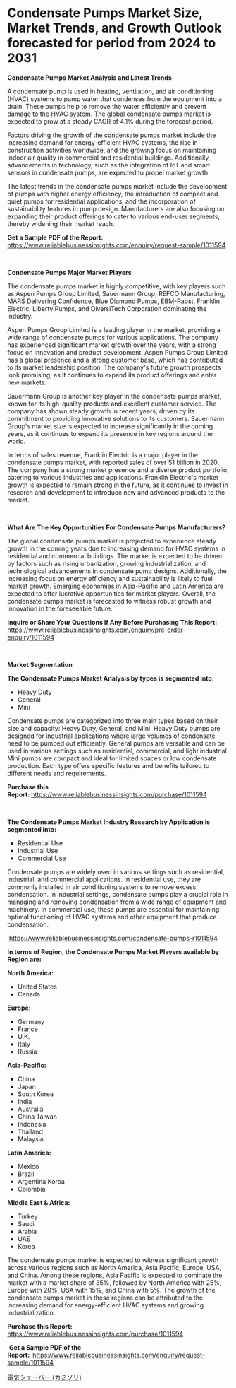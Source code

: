 <p><h1>Condensate Pumps Market Size, Market Trends, and Growth Outlook forecasted for period from 2024 to 2031</h1></p><p><strong>Condensate Pumps Market Analysis and Latest Trends</strong></p>
<p><p>A condensate pump is used in heating, ventilation, and air conditioning (HVAC) systems to pump water that condenses from the equipment into a drain. These pumps help to remove the water efficiently and prevent damage to the HVAC system. The global condensate pumps market is expected to grow at a steady CAGR of 4.1% during the forecast period.</p><p>Factors driving the growth of the condensate pumps market include the increasing demand for energy-efficient HVAC systems, the rise in construction activities worldwide, and the growing focus on maintaining indoor air quality in commercial and residential buildings. Additionally, advancements in technology, such as the integration of IoT and smart sensors in condensate pumps, are expected to propel market growth.</p><p>The latest trends in the condensate pumps market include the development of pumps with higher energy efficiency, the introduction of compact and quiet pumps for residential applications, and the incorporation of sustainability features in pump design. Manufacturers are also focusing on expanding their product offerings to cater to various end-user segments, thereby widening their market reach.</p></p>
<p><strong>Get a Sample PDF of the Report:&nbsp;</strong> <a href="https://www.reliablebusinessinsights.com/enquiry/request-sample/1011594">https://www.reliablebusinessinsights.com/enquiry/request-sample/1011594</a></p>
<p>&nbsp;</p>
<p><strong>Condensate Pumps Major Market Players</strong></p>
<p><p>The condensate pumps market is highly competitive, with key players such as Aspen Pumps Group Limited, Sauermann Group, REFCO Manufacturing, MARS Delivering Confidence, Blue Diamond Pumps, EBM-Papst, Franklin Electric, Liberty Pumps, and DiversiTech Corporation dominating the industry.</p><p>Aspen Pumps Group Limited is a leading player in the market, providing a wide range of condensate pumps for various applications. The company has experienced significant market growth over the years, with a strong focus on innovation and product development. Aspen Pumps Group Limited has a global presence and a strong customer base, which has contributed to its market leadership position. The company's future growth prospects look promising, as it continues to expand its product offerings and enter new markets.</p><p>Sauermann Group is another key player in the condensate pumps market, known for its high-quality products and excellent customer service. The company has shown steady growth in recent years, driven by its commitment to providing innovative solutions to its customers. Sauermann Group's market size is expected to increase significantly in the coming years, as it continues to expand its presence in key regions around the world.</p><p>In terms of sales revenue, Franklin Electric is a major player in the condensate pumps market, with reported sales of over $1 billion in 2020. The company has a strong market presence and a diverse product portfolio, catering to various industries and applications. Franklin Electric's market growth is expected to remain strong in the future, as it continues to invest in research and development to introduce new and advanced products to the market.</p></p>
<p>&nbsp;</p>
<p><strong>What Are The Key Opportunities For Condensate Pumps Manufacturers?</strong></p>
<p><p>The global condensate pumps market is projected to experience steady growth in the coming years due to increasing demand for HVAC systems in residential and commercial buildings. The market is expected to be driven by factors such as rising urbanization, growing industrialization, and technological advancements in condensate pump designs. Additionally, the increasing focus on energy efficiency and sustainability is likely to fuel market growth. Emerging economies in Asia-Pacific and Latin America are expected to offer lucrative opportunities for market players. Overall, the condensate pumps market is forecasted to witness robust growth and innovation in the foreseeable future.</p></p>
<p><strong>Inquire or Share Your Questions If Any Before Purchasing This Report:</strong> <a href="https://www.reliablebusinessinsights.com/enquiry/pre-order-enquiry/1011594">https://www.reliablebusinessinsights.com/enquiry/pre-order-enquiry/1011594</a></p>
<p>&nbsp;</p>
<p><strong>Market Segmentation</strong></p>
<p><strong>The Condensate Pumps Market Analysis by types is segmented into:</strong></p>
<p><ul><li>Heavy Duty</li><li>General</li><li>Mini</li></ul></p>
<p><p>Condensate pumps are categorized into three main types based on their size and capacity: Heavy Duty, General, and Mini. Heavy Duty pumps are designed for industrial applications where large volumes of condensate need to be pumped out efficiently. General pumps are versatile and can be used in various settings such as residential, commercial, and light industrial. Mini pumps are compact and ideal for limited spaces or low condensate production. Each type offers specific features and benefits tailored to different needs and requirements.</p></p>
<p><strong>Purchase this Report:&nbsp;</strong><a href="https://www.reliablebusinessinsights.com/purchase/1011594">https://www.reliablebusinessinsights.com/purchase/1011594</a></p>
<p>&nbsp;</p>
<p><strong>The Condensate Pumps Market Industry Research by Application is segmented into:</strong></p>
<p><ul><li>Residential Use</li><li>Industrial Use</li><li>Commercial Use</li></ul></p>
<p><p>Condensate pumps are widely used in various settings such as residential, industrial, and commercial applications. In residential use, they are commonly installed in air conditioning systems to remove excess condensation. In industrial settings, condensate pumps play a crucial role in managing and removing condensation from a wide range of equipment and machinery. In commercial use, these pumps are essential for maintaining optimal functioning of HVAC systems and other equipment that produce condensation.</p></p>
<p><a href="https://www.reliablebusinessinsights.com/condensate-pumps-r1011594">&nbsp;https://www.reliablebusinessinsights.com/condensate-pumps-r1011594</a></p>
<p><strong>In terms of Region, the Condensate Pumps Market Players available by Region are:</strong></p>
<p>
    <p> <strong> North America: </strong>
        <ul>
            <li>United States</li>
            <li>Canada</li>
        </ul>
        </p> 
    <p> <strong> Europe: </strong>
        <ul>
            <li>Germany</li>
            <li>France</li>
            <li>U.K.</li>
            <li>Italy</li>
            <li>Russia</li>
        </ul>
        </p> 
    <p> <strong> Asia-Pacific: </strong>
        <ul>
            <li>China</li>
            <li>Japan</li>
            <li>South Korea</li>
            <li>India</li>
            <li>Australia</li>
            <li>China Taiwan</li>
            <li>Indonesia</li>
            <li>Thailand</li>
            <li>Malaysia</li>
        </ul>
        </p> 
    <p> <strong> Latin America: </strong>
        <ul>
            <li>Mexico</li>
            <li>Brazil</li>
            <li>Argentina Korea</li>
            <li>Colombia</li>
        </ul>
        </p> 
    <p> <strong> Middle East & Africa: </strong>
        <ul>
            <li>Turkey</li>
            <li>Saudi</li>
            <li>Arabia</li>
            <li>UAE</li>
            <li>Korea</li>
        </ul>
    </p>
    </p>
<p><p>The condensate pumps market is expected to witness significant growth across various regions such as North America, Asia Pacific, Europe, USA, and China. Among these regions, Asia Pacific is expected to dominate the market with a market share of 35%, followed by North America with 25%, Europe with 20%, USA with 15%, and China with 5%. The growth of the condensate pumps market in these regions can be attributed to the increasing demand for energy-efficient HVAC systems and growing industrialization.</p></p>
<p><strong>Purchase this Report: </strong><a href="https://www.reliablebusinessinsights.com/purchase/1011594">https://www.reliablebusinessinsights.com/purchase/1011594</a></p>
<p>&nbsp;<strong>Get a Sample PDF of the Report:&nbsp;&nbsp;</strong><a href="https://www.reliablebusinessinsights.com/enquiry/request-sample/1011594">https://www.reliablebusinessinsights.com/enquiry/request-sample/1011594</a></p>
<p><strong></strong></p>
<p><p><a href="https://github.com/zekaoe592392/Market-Research-Report-List-2/blob/main/4325645161265.md">電気シェーバー (カミソリ)</a></p></p>